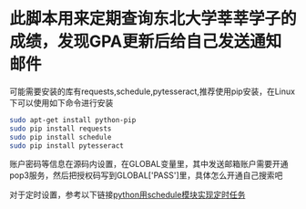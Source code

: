 # 此脚本用来定期查询东北大学莘莘学子的成绩，发现GPA更新后给自己发送通知邮件
可能需要安装的库有requests,schedule,pytesseract,推荐使用pip安装，在Linux下可以使用如下命令进行安装
```sh
sudo apt-get install python-pip         
sudo pip install requests
sudo pip install schedule
sudo pip install pytesseract
```
账户密码等信息在源码内设置，在GLOBAL变量里，其中发送邮箱账户需要开通pop3服务，然后把授权码写到GLOBAL\['PASS'\]里，具体怎么开通自己搜索吧

对于定时设置，参考以下链接[python用schedule模块实现定时任务](https://blog.csdn.net/zd147896325/article/details/80003982)
